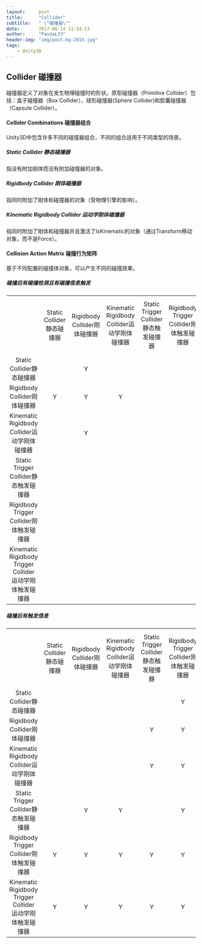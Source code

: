 ```yaml
---
layout:     post
title:      "Collider"
subtitle:   " \"碰撞器\""
date:       2017-06-14 11:24:13
author:     "PandaL33"
header-img: "img/post-bg-2015.jpg"
tags:
    - Unity3D
---
```

## Collider 碰撞器

碰撞器定义了对象在发生物理碰撞时的形状。原型碰撞器（Primitive Collider）包括：盒子碰撞器（Box Collider）、球形碰撞器(Sphere Collider)和胶囊碰撞器（Capsule Collider）。

#### Collider Combinations 碰撞器组合

Unity3D中包含许多不同的碰撞器组合，不同的组合适用于不同类型的场景。

##### Static Collider 静态碰撞器

指没有附加刚体而没有附加碰撞器的对象。

##### Rigidbody Collider 刚体碰撞器

指同时附加了刚体和碰撞器的对象（受物理引擎的影响）。

##### Kinematic Rigidbody Collider 运动学刚体碰撞器

指同时附加了刚体和碰撞器并且激活了IsKinematic的对象（通过Transform移动对象，而不是Force）。

#### Collision Action Matrix 碰撞行为矩阵

基于不同配置的碰撞体对象，可以产生不同的碰撞效果。

##### 碰撞后有碰撞检测且有碰撞信息触发

|||||||| 
|:--------:|:---------:|:---------:|:---------:|:---------:|:---------:|:---------:|
|  |Static Collider静态碰撞器|Rigidbody Collider刚体碰撞器|Kinematic Rigidbody Collider运动学刚体碰撞器|Static Trigger Collider静态触发碰撞器|Rigidbody Trigger Collider刚体触发碰撞器|Kinematic Rigidbody Trigger Collider 运动学刚体触发碰撞器|
|Static Collider静态碰撞器||Y|||||
|Rigidbody Collider刚体碰撞器|Y|Y|Y||||
|Kinematic Rigidbody Collider运动学刚体碰撞器||Y|||||
|Static Trigger Collider静态触发碰撞器|||||||
|Rigidbody Trigger Collider刚体触发碰撞器|||||||
|Kinematic Rigidbody Trigger Collider 运动学刚体触发碰撞器|||||||

##### 碰撞后有触发信息

|||||||| 
|:--------:|:---------:|:---------:|:---------:|:---------:|:---------:|:---------:|
|  |Static Collider静态碰撞器|Rigidbody Collider刚体碰撞器|Kinematic Rigidbody Collider运动学刚体碰撞器|Static Trigger Collider静态触发碰撞器|Rigidbody Trigger Collider刚体触发碰撞器|Kinematic Rigidbody Trigger Collider 运动学刚体触发碰撞器|
|Static Collider静态碰撞器|||||Y|Y|
|Rigidbody Collider刚体碰撞器||||Y|Y|Y|
|Kinematic Rigidbody Collider运动学刚体碰撞器||||Y|Y|Y|
|Static Trigger Collider静态触发碰撞器||Y|Y||Y|Y|
|Rigidbody Trigger Collider刚体触发碰撞器|Y|Y|Y|Y|Y|Y|
|Kinematic Rigidbody Trigger Collider 运动学刚体触发碰撞器|Y|Y|Y|Y|Y|Y|